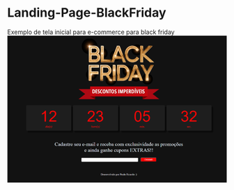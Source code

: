# Landing-Page-BlackFriday
Exemplo de tela inicial para e-commerce para black friday
![Screenshot](img001.png)
